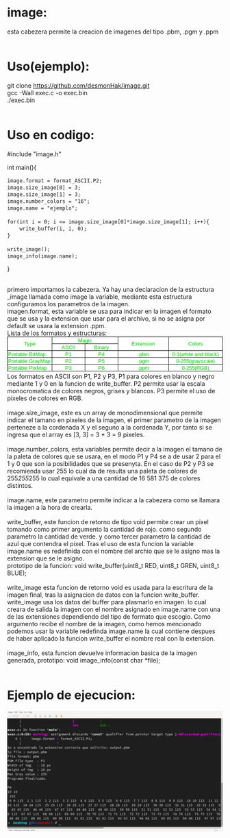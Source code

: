 # image:
esta cabezera permite la creacion de imagenes del tipo .pbm, .pgm y .ppm<br>
<br>
# Uso(ejemplo):<br>
git clone https://github.com/desmonHak/image.git<br>
gcc -Wall exec.c -o exec.bin<br>
./exec.bin<br>
<br>
# Uso en codigo:<br>

#include "image.h"<br>

int main(){<br>

    image.format = format_ASCII.P2;
    image.size_image[0] = 3;
    image.size_image[1] = 3;
    image.number_colors = "16";
    image.name = "ejemplo";
    
    for(int i = 0; i <= image.size_image[0]*image.size_image[1]; i++){
        write_buffer(i, i, 0);
    }

    write_image();
    image_info(image.name);

}<br>
<br>

primero importamos la cabezera. Ya hay una declaracion de la estructura _image llamada como image la variable, mediante esta estructura configuramos los parametros de la imagen.<br>
imagen.format, esta variable se usa para indicar en la imagen el formato que se usa y la extension que usar para el archivo, si no se asigna por default se usara la extension .ppm.<br>
Lista de los formatos y estructuras:<br>
 ![Alt text](https://github.com/desmonHak/image/blob/main/68747470733a2f2f6d656469612e6765656b73666f726765656b732e6f72672f77702d636f6e74656e742f75706c6f6164732f6e657470626d2e706e67?raw=true) <br>
Los formatos en ASCII son P1, P2 y P3, P1 para colores en blanco y negro mediante 1 y 0 en la funcion de write_buffer. P2 permite usar la escala monocromatica de colores negros, grises y blancos. P3 permite el uso de pixeles de colores en RGB.<br>
<br>
 image.size_image, este es un array de monodimensional que permite indicar el tamano en pixeles de la imagen, el primer parametro de la imagen perteneze a la cordenada X y el seguno a la cordenada Y, por tanto si se ingresa que el array es [3, 3] = 3 * 3 = 9 pixeles.<br>
<br>
image.number_colors, esta variables permite decir a la imagen el tamano de la paleta de colores que se usara, en el modo P1 y P4 se a de usar 2 para el 1 y 0 que son la posibilidades que se presenyta. En el caso de P2 y P3 se recomienda usar 255 lo cual da de resulta una paleta de colores de 255*255*255 lo cual equivale a una cantidad de 16 581 375 de colores distintos.<br>
<br>
image.name, este parametro permite indicar a la cabezera como se llamara la imagen a la hora de crearla.<br>
<br>
write_buffer, este funcion de retorno de tipo void permite crear un pixel tomando como primer argumento la cantidad de rojo. como segundo parametro la cantidad de verde. y como tercer parametro la cantidad de azul que contendra el pixel. Tras el uso de esta funcion la variable image.name es redefinida con el nombre del archio que se le asigno mas la extension que se le asigno.<br>
prototipo de la funcion:              void write_buffer(uint8_t RED, uint8_t GREN, uint8_t BLUE);<br>
<br>
write_image esta funcion de retorno void es usada para la escritura de la imagen final, tras la asignacion de datos con la funcion write_buffer. write_image usa los datos del buffer para plasmarlo en imagen. lo cual creara de salida la imagen con el nombre asignado en image.name con una de las extensiones dependiendo del tipo de formato que escogio. Como argumento recibe el nombre de la imagen, como hemos mencionado podemos usar la variable redefinda image.name la cual contiene despues de haber aplicado la funcion write_buffer el nombre real con la extension.<br>
<br>
image_info, esta funcion devuelve informacion basica de la imagen generada, prototipo:       void image_info(const char *file);<br>
<br>
# Ejemplo de ejecucion:<br>
 ![Alt text](https://raw.githubusercontent.com/desmonHak/image/main/Screenshot%20from%202021-05-01%2003-00-38.png)<br>
